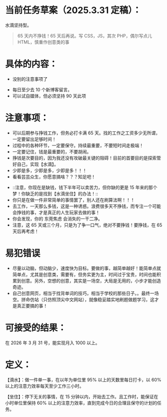 # 当前任务草案（2025.3.31 定稿）：

水滴坚持型。

> 65 天内不挣钱！65 天后再说。写 CSS，JS，其次 PHP，偶尔写点儿 HTML，慎重作创意类的事

# 具体的内容：

- 没别的注意事项了
* 每日至少去 10 个新博客留言。
* 可以试自媒体，但必须坚持 90 天此项

# 注意事项：

- 可以后期参与挣钱工作，但务必打卡满 65 天。找的工作之工资多少无所谓，一定要留出足够时间！
- 过程中的各种环节，一定要保守。持续最重要，不要短时间走极端！
- 一定要记住，钱是最重要的，不要胡闹。
- 挣钱是次要目的，因为我还没有攻破最关键的阻碍！目前的首要目的是探索管好自己，实现【水滴】。
- 少即是多，少即是多，少即是多！！！
- 看看芸芸众生，你愿意搞啥？？？知足吧！
* ::注意，你现在是缺钱，钱下半年可以卖苦力，但你缺的更是 15 年来的那个梦！你缺乏的是找到【水滴坐住】的办法！::
* 你只是在做一件非常简单的事情罢了，别人还在刷算法啊！！！
* 去工作，一天那么多钱，这是一种诱惑。浪费很多天不挣钱，而专注一个可能会挣钱的事，才是真正的人生玩家去做的事！
* 你会发现，你的 东莞焦虑 会消失的一干二净。
* 注意，这 65 天或三个月，只是为了争一口气，绝对不要挣钱！要挣钱，在 65 天后再考虑！

# 易犯错误

- 尽量以动脑，但动脑少，速度快为目标。要做的事，越简单越好！能简单点就简单点，尤其是创意类，需要有，但务实更为主，时间过于宝贵，时间也能积累到创意。另外，空想的创意，其实是一场空，大局是无用的，小步才能创造奇迹。
- 自己创意网页，相当于找背单词的技巧，相当于学校的那些日子。。最终一场空。拼命仿站（只仿照顶尖中文网站），就像稳妥踏实地刷题做题学习，这才是真正要搞的事！

# 可接受的结果：

在 2026 年 3 月 31 号，能实现月入 1000 以上。

# 定义：

【滴水】：做一件单一事，在以年为单位里 95% 以上的天数里每日打卡，以 60% 以上的注意力效率每天至少工作三小时。

【坐住】：停下无关的事情，在 15 分钟以内，开始去工作。且工作时，能保证在小时单位里保持 60% 以上的注意力效率，直到完成今日的合理且保守的计划的任务。